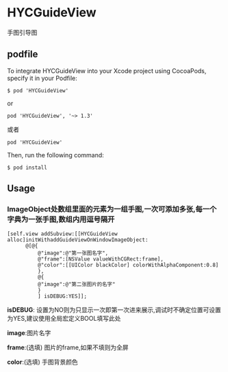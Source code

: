 # HYCGuideView
 手图引导图
## podfile
To integrate HYCGuideView into your Xcode project using CocoaPods, specify it in your Podfile:

`$ pod 'HYCGuideView'`

or

`pod 'HYCGuideView', '~> 1.3'`

 或者
 
 `pod 'HYCGuideView'`

Then, run the following command:

`$ pod install`

## Usage
### ImageObject处数组里面的元素为一组手图,一次可添加多张,每一个字典为一张手图,数组内用逗号隔开
```
[self.view addSubview:[[HYCGuideView alloc]initWithaddGuideViewOnWindowImageObject:
      @[@{
          @"image":@"第一张图名字",
          @"frame":[NSValue valueWithCGRect:frame],
          @"color":[[UIColor blackColor] colorWithAlphaComponent:0.8]
          },
          @{
          @"image":@"第二张图片的名字"
          }
          ] isDEBUG:YES]];
```
__isDEBUG__: 设置为NO则为只显示一次即第一次进来展示,调试时不确定位置可设置为YES,建议使用全局宏定义BOOL填写此处

__image__:图片名字

__frame__:(选填) 图片的frame,如果不填则为全屏

__color__:(选填) 手图背景颜色
